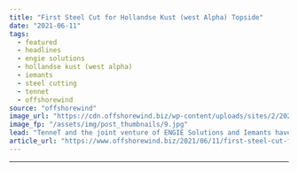 ```yaml
---
title: "First Steel Cut for Hollandse Kust (west Alpha) Topside"
date: "2021-06-11"
tags: 
  - featured
  - headlines
  - engie solutions
  - hollandse kust (west alpha)
  - iemants
  - steel cutting
  - tennet
  - offshorewind
source: "offshorewind"
image_url: "https://cdn.offshorewind.biz/wp-content/uploads/sites/2/2021/06/11084503/Hollandse-Kust-west-alpha_First-steel-cut.jpg"
image_fp: "/assets/img/post_thumbnails/9.jpg"
lead: "TenneT and the joint venture of ENGIE Solutions and Iemants have cut the first"
article_url: "https://www.offshorewind.biz/2021/06/11/first-steel-cut-for-hollandse-kust-west-alpha-topside/"
---
```


---
